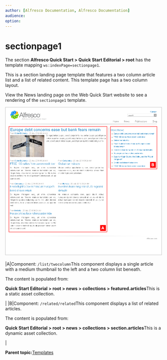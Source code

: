 ```yaml
---
author: [Alfresco Documentation, Alfresco Documentation]
audience: 
option: 
---
```


# sectionpage1

The section **Alfresco Quick Start \> Quick Start Editorial \> root** has the template mapping `ws:indexPage=sectionpage1`.

This is a section landing page template that features a two column article list and a list of related content. This template page has a two column layout.

View the News landing page on the Web Quick Start website to see a rendering of the `sectionpage1` template.

![sectionpage1 template](../images/qs-sectionpage1.png)

|A|Component: `/list/twocolumn`This component displays a single article with a medium thumbnail to the left and a two column list beneath.

The content is populated from:

**Quick Start Editorial \> root \> news \> collections \> featured.articles**This is a static asset collection.

|
|B|Component: `/related/related`This component displays a list of related articles.

The content is populated from:

**Quick Start Editorial \> root \> news \> collections \> section.articles**This is a dynamic asset collection.

|

**Parent topic:**[Templates](../references/qs-ref-templates.md)


